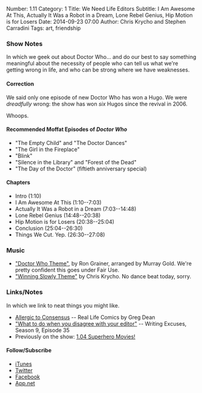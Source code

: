 Number: 1.11
Category: 1
Title: We Need Life Editors
Subtitle: I Am Awesome At This, Actually It Was a Robot in a Dream, Lone Rebel Genius, Hip Motion is for Losers
Date: 2014-09-23 07:00
Author: Chris Krycho and Stephen Carradini
Tags: art, friendship

### Show Notes

In which we geek out about Doctor Who... and do our best to say something meaningful about the necessity of people who can tell us what we're getting wrong in life, and who can be strong where we have weaknesses.

#### Correction

We said only one episode of new Doctor Who has won a Hugo. We were *dreadfully* wrong: the show has won *six* Hugos since the revival in 2006.

Whoops.

#### Recommended Moffat Episodes of _Doctor Who_

- "The Empty Child" and "The Doctor Dances"
- "The Girl in the Fireplace"
- "Blink"
- "Silence in the Library" and "Forest of the Dead"
- "The Day of the Doctor" (fiftieth anniversary special)

#### Chapters

- Intro (1:10)
- I Am Awesome At This (1:10--7:03)
- Actually It Was a Robot in a Dream (7:03--14:48)
- Lone Rebel Genius (14:48--20:38)
- Hip Motion is for Losers (20:38--25:04)
- Conclusion (25:04--26:30)
- Things We Cut. Yep. (26:30--27:08)

### Music

- ["Doctor Who Theme"][1], by Ron Grainer, arranged by Murray Gold. We're pretty confident this goes under Fair Use.
- ["Winning Slowly Theme"][2] by Chris Krycho. No dance beat today, sorry.

### Links/Notes

In which we link to neat things you might like.

- [Allergic to Consensus][3] -- Real Life Comics by Greg Dean
- ["What to do when you disagree with your editor"][4] -- Writing Excuses, Season 9, Episode 35
- Previously on the show: [1.04 Superhero Movies!][5]

#### Follow/Subscribe

- [iTunes][6]
- [Twitter][7]
- [Facebook][8]
- [App.net][9]


[1]:	https://itunes.apple.com/us/album/doctor-who-theme-tv-version/id211202668?i=211202676
[2]:	https://soundcloud.com/chriskrycho/winning-slowly
[3]:	http://reallifecomics.com/?comic=august-26-2014
[4]:	http://www.writingexcuses.com/2014/08/24/writing-excuses-9-35-what-to-do-when-you-disagree-with-your-editor/
[5]:	http://www.winningslowly.org/2014/08/superhero-movies/
[6]:	https://itunes.apple.com/us/podcast/winning-slowly/id807603957?mt=2
[7]:	https://twitter.com/winningslowly
[8]:	https://www.facebook.com/winningslowlypodcast
[9]:	https://alpha.app.net/winningslowly